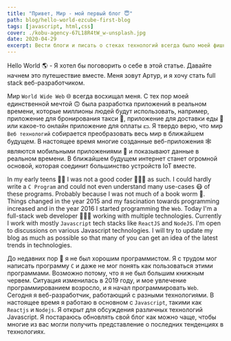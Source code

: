```yaml
---
title: "Привет, Мир - мой первый блог 😇"
path: blog/hello-world-ezcube-first-blog
tags: [javascript, html,css]
cover: ./kobu-agency-67L18R4tW_w-unsplash.jpg
date: 2020-04-29
excerpt: Вести блоги и писать о стеках технологий всегда было моей фишкой. Я люблю экспериментировать с разными технологиями и писать своё мнение о них. Веб-технологии всегда были моей страстью. Проверьте мой блог на использование различных веб-технологий.
---
```

Hello World 🌎 - Я хотел бы поговорить о себе в этой статье. Давайте начнем это путешествие вместе. Меня зовут Артур, и я хочу стать full stack веб-разработчиком.

Мир `World Wide Web` 🌐 всегда восхищал меня. С тех пор моей единственной мечтой 🙃 была разработка приложений в реальном времени, которые миллионы людей будут использовать, например, приложение для бронирования такси 🚗, приложение для доставки еды 🍔 или какое-то онлайн приложение для оплаты 💵. Я твердо верю, что мир `Веб технологий` собирается преобразовать весь мир в ближайшем будущем. В настоящее время многие созданные веб-приложения 🕸️ являются мобильными приложениями 📱 и показывают данные в реальном времени. В ближайшем будущем интернет станет огромной основой, которая соединит большинство устройств IoT вместе.

In my early teens 👦🏻 I was not a good coder 👨🏽‍💻 as such. I could hardly write a `C Program` and could not even understand many use-cases 😷 of these programs. Probably because I was not much of a book worm 🐛. Things changed in the year 2015 and my fascination towards programming increased and in the year 2016 I started programming the `Web`. Today I'm a full-stack web developer 👨🏽‍💻 working with multiple technologies. Currently I work with mostly `Javascript` tech stacks like `ReactJS` and `NodeJS`. I'm open to discussions on various Javascript technologies. I will try to update my blog as much as possible so that many of you can get an idea of the latest trends in technologies. 

До недавних пор 👦 я не был хорошим программистом. Я с трудом мог написать программу `C` и даже не мог понять как пользоваться этими программами. Возможно потому, что я не был большим книжным червем. Ситуация изменилась в 2019 году, и мое увлечение программированием возросло, и я начал программировать `Web`. Сегодня я веб-разработчик, работающий с разными технологиями. В настоящее время я работаю в основном с `Javascript`, такими как `Reactjs` и `Nodejs`. Я открыт для обсуждения различных технологий Javascript. Я постараюсь обновлять свой блог как можно чаще, чтобы многие из вас могли получить представление о последних тенденциях в технологиях.
